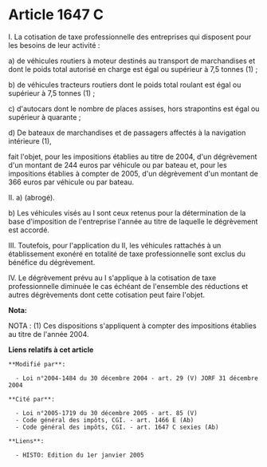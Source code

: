 # Article 1647 C

I. La cotisation de taxe professionnelle des entreprises qui disposent pour les besoins de leur activité :

a) de véhicules routiers à moteur destinés au transport de marchandises et dont le poids total autorisé en charge est égal ou
supérieur à 7,5 tonnes (1) ;

b) de véhicules tracteurs routiers dont le poids total roulant est égal ou supérieur à 7,5 tonnes (1) ;

c) d'autocars dont le nombre de places assises, hors strapontins est égal ou supérieur à quarante ;

d) De bateaux de marchandises et de passagers affectés à la navigation intérieure (1),

fait l'objet, pour les impositions établies au titre de 2004, d'un dégrèvement d'un montant de 244 euros par véhicule ou par
bateau et, pour les impositions établies à compter de 2005, d'un dégrèvement d'un montant de 366 euros par véhicule ou par
bateau.

II. a) (abrogé).

b) Les véhicules visés au I sont ceux retenus pour la détermination de la base d'imposition de l'entreprise l'année au titre
de laquelle le dégrèvement est accordé.

III. Toutefois, pour l'application du II, les véhicules rattachés à un établissement exonéré en totalité de taxe
professionnelle sont exclus du bénéfice du dégrèvement.

IV. Le dégrèvement prévu au I s'applique à la cotisation de taxe professionnelle diminuée le cas échéant de l'ensemble des
réductions et autres dégrèvements dont cette cotisation peut faire l'objet.

**Nota:**

NOTA : (1) Ces dispositions s'appliquent à compter des impositions établies au titre de l'année 2004.

**Liens relatifs à cet article**

	**Modifié par**:

	  - Loi n°2004-1484 du 30 décembre 2004 - art. 29 (V) JORF 31 décembre 2004

	**Cité par**:

	  - Loi n°2005-1719 du 30 décembre 2005 - art. 85 (V)
	  - Code général des impôts, CGI. - art. 1466 E (Ab)
	  - Code général des impôts, CGI. - art. 1647 C sexies (Ab)

	**Liens**:

	  - HISTO: Edition du 1er janvier 2005
